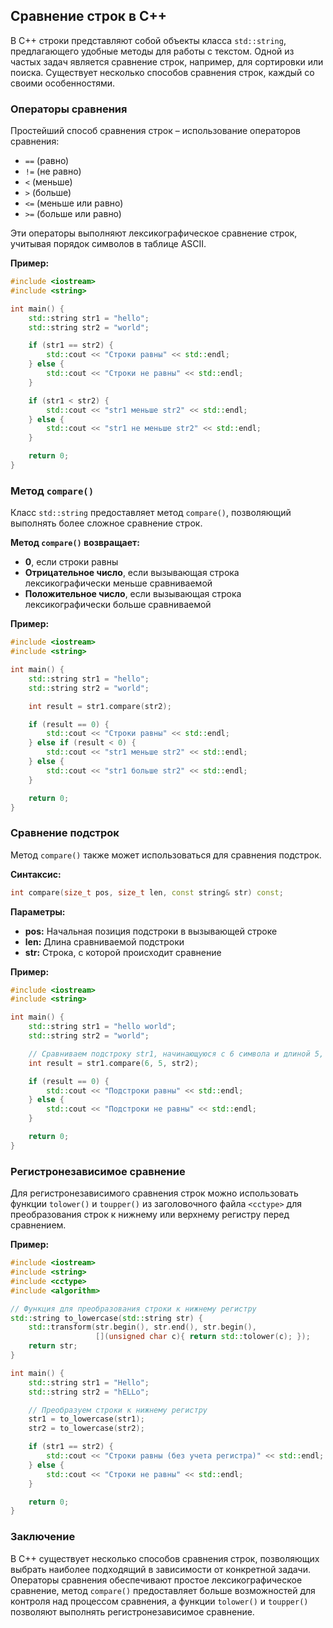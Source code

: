 ## Сравнение строк в C++

В C++ строки представляют собой объекты класса `std::string`, предлагающего удобные методы для работы с текстом. Одной из частых задач является сравнение строк, например, для сортировки или поиска. Существует несколько способов сравнения строк, каждый со своими особенностями.

### Операторы сравнения

Простейший способ сравнения строк – использование операторов сравнения:

* `==` (равно)
* `!=` (не равно)
* `<` (меньше)
* `>` (больше)
* `<=` (меньше или равно)
* `>=` (больше или равно)

Эти операторы выполняют лексикографическое сравнение строк, учитывая порядок символов в таблице ASCII.

**Пример:**

```c++
#include <iostream>
#include <string>

int main() {
    std::string str1 = "hello";
    std::string str2 = "world";

    if (str1 == str2) {
        std::cout << "Строки равны" << std::endl;
    } else {
        std::cout << "Строки не равны" << std::endl;
    }

    if (str1 < str2) {
        std::cout << "str1 меньше str2" << std::endl;
    } else {
        std::cout << "str1 не меньше str2" << std::endl;
    }

    return 0;
}
```

### Метод `compare()`

Класс `std::string` предоставляет метод `compare()`, позволяющий выполнять более сложное сравнение строк. 

**Метод `compare()` возвращает:**

* **0**, если строки равны
* **Отрицательное число**, если вызывающая строка лексикографически меньше сравниваемой
* **Положительное число**, если вызывающая строка лексикографически больше сравниваемой

**Пример:**

```c++
#include <iostream>
#include <string>

int main() {
    std::string str1 = "hello";
    std::string str2 = "world";

    int result = str1.compare(str2);

    if (result == 0) {
        std::cout << "Строки равны" << std::endl;
    } else if (result < 0) {
        std::cout << "str1 меньше str2" << std::endl;
    } else {
        std::cout << "str1 больше str2" << std::endl;
    }

    return 0;
}
```

### Сравнение подстрок

Метод `compare()` также может использоваться для сравнения подстрок. 

**Синтаксис:**

```c++
int compare(size_t pos, size_t len, const string& str) const;
```

**Параметры:**

* **pos:** Начальная позиция подстроки в вызывающей строке
* **len:** Длина сравниваемой подстроки
* **str:** Строка, с которой происходит сравнение

**Пример:**

```c++
#include <iostream>
#include <string>

int main() {
    std::string str1 = "hello world";
    std::string str2 = "world";

    // Сравниваем подстроку str1, начинающуюся с 6 символа и длиной 5, со str2
    int result = str1.compare(6, 5, str2);

    if (result == 0) {
        std::cout << "Подстроки равны" << std::endl;
    } else {
        std::cout << "Подстроки не равны" << std::endl;
    }

    return 0;
}
```

### Регистронезависимое сравнение

Для регистронезависимого сравнения строк можно использовать функции `tolower()` и `toupper()` из заголовочного файла `<cctype>` для преобразования строк к нижнему или верхнему регистру перед сравнением.

**Пример:**

```c++
#include <iostream>
#include <string>
#include <cctype>
#include <algorithm>

// Функция для преобразования строки к нижнему регистру
std::string to_lowercase(std::string str) {
    std::transform(str.begin(), str.end(), str.begin(),
                   [](unsigned char c){ return std::tolower(c); });
    return str;
}

int main() {
    std::string str1 = "Hello";
    std::string str2 = "hELLo";

    // Преобразуем строки к нижнему регистру
    str1 = to_lowercase(str1);
    str2 = to_lowercase(str2);

    if (str1 == str2) {
        std::cout << "Строки равны (без учета регистра)" << std::endl;
    } else {
        std::cout << "Строки не равны" << std::endl;
    }

    return 0;
}
```

### Заключение

В C++ существует несколько способов сравнения строк, позволяющих выбрать наиболее подходящий в зависимости от конкретной задачи. Операторы сравнения обеспечивают простое лексикографическое сравнение, метод `compare()` предоставляет больше возможностей для контроля над процессом сравнения, а функции `tolower()` и `toupper()` позволяют выполнять регистронезависимое сравнение.
